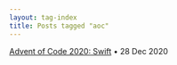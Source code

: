 ```yaml
---
layout: tag-index
title: Posts tagged "aoc"
---
```

<dl>
  <dt>
    <a href="/2020/12/28/advent-of-code-2020-swift/">Advent of Code 2020: Swift</a>
    <span class="post-date">&bull; 28 Dec 2020</span>
  </dt>

